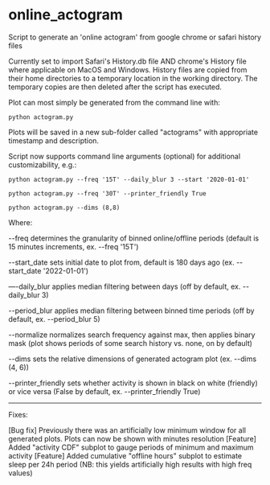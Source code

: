 # online_actogram
Script to generate an 'online actogram' from google chrome or safari history files

Currently set to import Safari's History.db file AND chrome's History file where applicable on MacOS and Windows. History files are copied from their home directories to a temporary location in the working directory. The temporary copies are then deleted after the script has executed. 

Plot can most simply be generated from the command line with:

```python actogram.py```


Plots will be saved in a new sub-folder called "actograms" with appropriate timestamp and description. 


Script now supports command line arguments (optional) for additional customizability, e.g.: 

```python actogram.py --freq '15T' --daily_blur 3 --start '2020-01-01' ```

```python actogram.py --freq '30T' --printer_friendly True```

```python actogram.py --dims (8,8)```

Where: 

--freq determines the granularity of binned online/offline periods (default is 15 minutes increments, ex.  --freq '15T')

--start_date sets initial date to plot from, default is 180 days ago (ex. --start_date '2022-01-01')

—-daily_blur applies median filtering between days (off by default, ex. --daily_blur 3)  

--period_blur applies median filtering between binned time periods (off by default, ex. --period_blur 5)

--normalize normalizes search frequency against max, then applies binary mask (plot shows periods of some search history vs. none, on by default)

--dims sets the relative dimensions of generated actogram plot (ex. --dims (4, 6))

--printer_friendly sets whether activity is shown in black on white (friendly) or vice versa (False by default, ex. --printer_friendly True)


_______________

Fixes: 

[Bug fix] Previously there was an artificially low minimum window for all generated plots. Plots can now be shown with minutes resolution 
[Feature] Added "activity CDF" subplot to gauge periods of minimum and maximum activity 
[Feature] Added cumulative "offline hours" subplot to estimate sleep per 24h period (NB: this yields artificially high results with high freq values)







